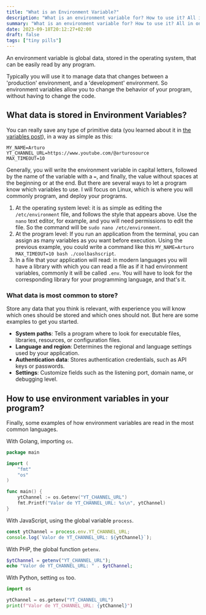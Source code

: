 ```yaml
---
title: "What is an Environment Variable?"
description: "What is an environment variable for? How to use it? All in one minute."
summary: "What is an environment variable for? How to use it? All in one minute."
date: 2023-09-18T20:12:27+02:00
draft: false
tags: ["tiny pills"]
---
```


An environment variable is global data, stored in the operating system, that can be easily read by any program.

Typically you will use it to manage data that changes between a 'production' environment, and a 'development' environment. So environment variables allow you to change the behavior of your program, without having to change the code.

## What data is stored in Environment Variables?

You can really save any type of primitive data (you learned about it in [the variables post](/posts/what-is-a-variable/)), in a way as simple as this:

```text
MY_NAME=Arturo
YT_CHANNEL_URL=https://www.youtube.com/@arturosource
MAX_TIMEOUT=10
```

Generally, you will write the environment variable in capital letters, followed by the name of the variable with a `=`, and finally, the value without spaces at the beginning or at the end. But there are several ways to let a program know which variables to use. I will focus on Linux, which is where you will commonly program, and deploy your programs.

1. At the operating system level: it is as simple as editing the `/etc/environment` file, and follows the style that appears above. Use the `nano` text editor, for example, and you will need permissions to edit the file. So the command will be `sudo nano /etc/environment`.
2. At the program level: If you run an application from the terminal, you can assign as many variables as you want before execution. Using the previous example, you could write a command like this `MY_NAME=Arturo MAX_TIMEOUT=10 bash ./coolbashscript`.
3. In a file that your application will read: in modern languages you will have a library with which you can read a file as if it had environment variables, commonly it will be called `.env`. You will have to look for the corresponding library for your programming language, and that's it.

### What data is most common to store?

Store any data that you think is relevant, with experience you will know which ones should be stored and which ones should not. But here are some examples to get you started.

- **System paths**: Tells a program where to look for executable files, libraries, resources, or configuration files.
- **Language and region**: Determines the regional and language settings used by your application.
- **Authentication data**: Stores authentication credentials, such as API keys or passwords.
- **Settings**: Customize fields such as the listening port, domain name, or debugging level.

## How to use environment variables in your program?

Finally, some examples of how environment variables are read in the most common languages.

With Golang, importing `os`.

```go
package main

import (
    "fmt"
    "os"
)

func main() {
    ytChannel := os.Getenv("YT_CHANNEL_URL")
    fmt.Printf("Valor de YT_CHANNEL_URL: %s\n", ytChannel)
}
```

With JavaScript, using the global variable `process`.

```js
const ytChannel = process.env.YT_CHANNEL_URL;
console.log(`Valor de YT_CHANNEL_URL: ${ytChannel}`);
```

With PHP, the global function `getenv`.

```php
$ytChannel = getenv("YT_CHANNEL_URL");
echo "Valor de YT_CHANNEL_URL: " . $ytChannel;
```

With Python, setting `os` too.

```python
import os

ytChannel = os.getenv("YT_CHANNEL_URL")
print(f"Valor de YT_CHANNEL_URL: {ytChannel}")
```

